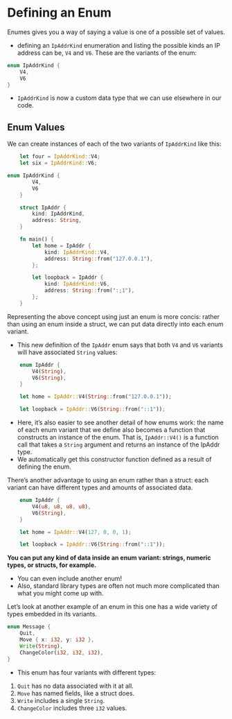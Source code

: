 # Defining an Enum

Enumes gives you a way of saying a value is one of a possible set of values.

- defining an `IpAddrKind` enumeration and listing the possible kinds an IP address can be, `V4` and `V6`. These are the variants of the enum:

```rs
enum IpAddrKind {
    V4, 
    V6
}
```

- `IpAddrKind` is now a custom data type that we can use elsewhere in our code.

## Enum Values

We can create instances of each of the two variants of `IpAddrKind` like this:

```rs
    let four = IpAddrKind::V4;
    let six = IpAddrKind::V6;
```

```rs
enum IpAddrKind {
        V4, 
        V6
    }

    struct IpAddr {
        kind: IpAddrKind,
        address: String,
    }

    fn main() {
        let home = IpAddr {
            kind: IpAddrKind::V4,
            address: String::from("127.0.0.1"),
        };

        let loopback = IpAddr {
            kind: IpAddrKind::V6,
            address: String::from(":;1"),
        };
    }
```

Representing the above concept using just an enum is more concis: rather than using an enum inside a struct, we can put data directly into each enum variant.

- This new definition of the `IpAddr` enum says that both `V4` and `V6` variants will have associated `String` values:

```rs
    enum IpAddr {
        V4(String),
        V6(String),
    }

    let home = IpAddr::V4(String::from("127.0.0.1"));

    let loopback = IpAddr::V6(String::from("::1"));

```

- Here, it’s also easier to see another detail of how enums work: the name of each enum variant that we define also becomes a function that constructs an instance of the enum. That is, `IpAddr::V4()` is a function call that takes a `String` argument and returns an instance of the IpAddr type.
- We automatically get this constructor function defined as a result of defining the enum.

There’s another advantage to using an enum rather than a struct: each variant can have different types and amounts of associated data.

```rs
    enum IpAddr {
        V4(u8, u8, u8, u8),
        V6(String),
    }

    let home = IpAddr::V4(127, 0, 0, 1);

    let loopback = IpAddr::V6(String::from("::1"));

```

**You can put any kind of data inside an enum variant: strings, numeric types, or structs, for example.**

- You can even include another enum!
- Also, standard library types are often not much more complicated than what you might come up with.

Let’s look at another example of an enum in this one has a wide variety of types embedded in its variants.

```rs
enum Message {
    Quit,
    Move { x: i32, y: i32 },
    Write(String),
    ChangeColor(i32, i32, i32),
}
```

- This enum has four variants with different types:

1. `Quit` has no data associated with it at all.
2. `Move` has named fields, like a struct does.
3. `Write` includes a single `String`.
4. `ChangeColor` includes three `i32` values.